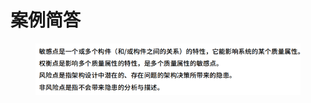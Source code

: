 # 案例简答

<figure><img src=".gitbook/assets/image (44).png" alt=""><figcaption></figcaption></figure>
